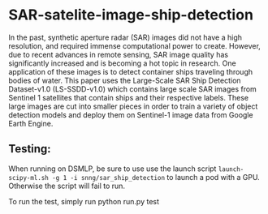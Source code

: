 # SAR-satelite-image-ship-detection
In the past, synthetic aperture radar (SAR) images did not have a high resolution, and required immense computational power to create. However, due to recent advances in remote sensing, SAR image quality has significantly increased and is becoming a hot topic in research. One application of these images is to detect container ships traveling through bodies of water. This paper uses the Large-Scale SAR Ship Detection Dataset-v1.0 (LS-SSDD-v1.0) which contains large scale SAR images from Sentinel 1 satellites that contain ships and their respective labels. These large images are cut into smaller pieces in order to train a variety of object detection models and deploy them on Sentinel-1 image data from Google Earth Engine. 

## Testing:
When running on DSMLP, be sure to use use the launch script
`launch-scipy-ml.sh -g 1 -i snng/sar_ship_detection` to launch a pod with a GPU. Otherwise the script will fail to run. 

To run the test, simply run python run.py test
